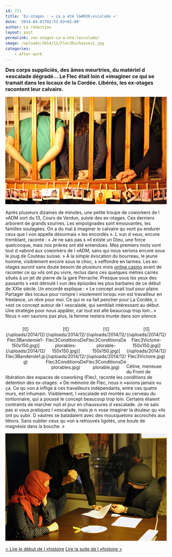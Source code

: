 ```yaml
---
id: 711
title: 'Ex-otages : « ça a été l&#039;escalade »'
date: '2014-04-01T02:52:02+02:00'
author: La rédaction
layout: post
permalink: /ex-otages-ca-a-ete-lescalade/
image: /uploads/2014/12/Flec3Enchaines1.jpg
categories:
    - After-work
---
```


<span style="font-size: medium;">**Des corps suppliciés, des âmes meurtries, du matériel d »escalade dégradé… Le Flec était loin d »imaginer ce qui se tramait dans les locaux de la Cordée. Libérés, les ex-otages racontent leur calvaire.**</span>

[![Flec3Enchaines1](/uploads/2014/12/Flec3Enchaines1.jpg)](/uploads/2014/12/Flec3Enchaines1.jpg)

Après plusieurs dizaines de minutes, une petite troupe de coworkers de l »ADM sort du 13, Cours de Verdun, suivie des ex-otages. Ces derniers arborent de grands sourires. Les empoignades sont émouvantes, les familles soulagées. On a du mal à imaginer le calvaire qu »ont pu endurer ceux que l »on appelle désormais « les encordés ». L »un d »eux, encore tremblant, raconte : « Je ne sais pas s »il existe un Dieu, une force quelconque, mais nos prières ont été entendues. Mes premiers mots vont tout d »abord aux coworkers de l »ADM, sans qui nous serions encore sous le joug de Couteau suisse. » A la simple évocation du bourreau, le jeune homme, visiblement encore sous le choc, s »effondre en larmes. Les ex-otages auront sans doute besoin de plusieurs mois [online casino](https://www.dgfev.de/) avant de raconter ce qu »ils ont pu vivre, reclus dans ces quelques mètres carrés situés à un jet de pierre de la gare Perrache. Presque sous les yeux des passants s »est déroulé l »un des épisodes les plus barbares de ce début de XXIe siècle. Un encordé explique : « Le concept avait tout pour plaire. Partager des locaux pour rompre l »isolement lorsqu »on est travailleur en freelance, un rêve pour moi. Ce qui m »a fait pencher pour La Cordée, c »est ce concept autour de l »escalade, qui semblait intéressant au début. Une stratégie pour nous appâter, car tout est allé beaucoup trop loin…» Nous n »en saurons pas plus, la femme restera murée dans son silence.

 <style type="text/css">
			#gallery-1 {
				margin: auto;
			}
			#gallery-1 .gallery-item {
				float: left;
				margin-top: 10px;
				text-align: center;
				width: 25%;
			}
			#gallery-1 img {
				border: 2px solid #cfcfcf;
			}
			#gallery-1 .gallery-caption {
				margin-left: 0;
			}
			/* see gallery_shortcode() in wp-includes/media.php */
		</style>

<div class="gallery galleryid-711 gallery-columns-4 gallery-size-thumbnail" id="gallery-1"><dl class="gallery-item"> <dt class="gallery-icon portrait"> [![](/uploads/2014/12/Flec3Banderole1-150x150.jpg)](/uploads/2014/12/Flec3Banderole1.jpg) </dt></dl><dl class="gallery-item"> <dt class="gallery-icon portrait"> [![](/uploads/2014/12/Flec3ConditionsDeplorables-150x150.jpg)](/uploads/2014/12/Flec3ConditionsDeplorables.jpg) </dt></dl><dl class="gallery-item"> <dt class="gallery-icon portrait"> [![](/uploads/2014/12/Flec3ConditionsDeplorable-150x150.jpg)](/uploads/2014/12/Flec3ConditionsDeplorable.jpg) </dt></dl><dl class="gallery-item"> <dt class="gallery-icon portrait"> [![](/uploads/2014/12/Flec3Victoire-150x150.jpg)](/uploads/2014/12/Flec3Victoire.jpg) </dt></dl>  
 </div>Céline, meneuse du Front de libération des espaces de coworking (Flec), raconte les conditions de détention des ex-otages: « De mémoire de Flec, nous n »avions jamais vu ça. Ce qu »on a infligé à ces travailleurs indépendants, entre ces quatre murs, est inhumain. Visiblement, l »escalade est montée au cerveau du tortionnaire, qui a poussé le concept beaucoup trop loin. Certains étaient contraints de marcher nuit et jour en chaussures d »escalade. Je ne sais pas si vous pratiquez l »escalade, mais je n »ose imaginer la douleur qu »ils ont pu subir. D »autres se baladaient avec des mousquetons accrochés aux tétons. Sans oublier ceux qu »on a retrouvés ligotés, une boule de magnésie dans la bouche. »

[![Flec3DemiberationTerroriste](/uploads/2014/12/Flec3DemiberationTerroriste.jpg)](/uploads/2014/12/Flec3DemiberationTerroriste.jpg)

[&lt; Lire le début de l »histoire](/2014/04/epingle-a-cheveux-contre-couteau-suisse/ "Epingle à cheveux contre Couteau suisse") [Lire la suite de l »histoire &gt;](/2014/04/du-couteau-suisse-a-la-fourchette/ "Du Couteau suisse à la fourchette")